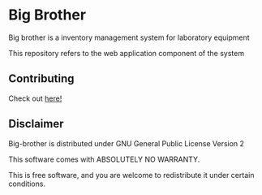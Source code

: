 # Big Brother

Big brother is a inventory management system for laboratory equipment

This repository refers to the web application component of the system

## Contributing

Check out [here!](CONTRIBUTING.md) 

## Disclaimer

Big-brother is distributed under GNU General Public License Version 2

This software comes with ABSOLUTELY NO WARRANTY.

This is free software, and you are welcome to redistribute it under certain
conditions.
